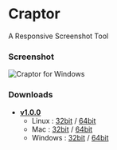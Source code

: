 # Craptor
A Responsive Screenshot Tool

### Screenshot

![Craptor for Windows](assets/windows.gif)


### Downloads

- [**v1.0.0**](https://github.com/Kristories/Craptor/releases/tag/v1.0.0)
  - Linux : [32bit](https://github.com/Kristories/Craptor/releases/download/v1.0.0/craptor-linux-32bit.tar.gz) / [64bit](https://github.com/Kristories/Craptor/releases/download/v1.0.0/craptor-linux-64bit.tar.gz)
  - Mac : [32bit](https://github.com/Kristories/Craptor/releases/download/v1.0.0/craptor-mac-32bit.app.zip) / [64bit](https://github.com/Kristories/Craptor/releases/download/v1.0.0/craptor-mac-64bit.app.zip)
  - Windows : [32bit](https://github.com/Kristories/Craptor/releases/download/v1.0.0/craptor-windows-32bit.exe) / [64bit](https://github.com/Kristories/Craptor/releases/download/v1.0.0/craptor-windows-64bit.exe)
